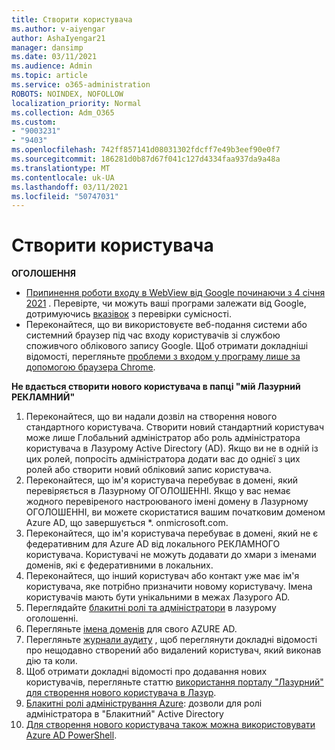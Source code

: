 ```yaml
---
title: Створити користувача
ms.author: v-aiyengar
author: AshaIyengar21
manager: dansimp
ms.date: 03/11/2021
ms.audience: Admin
ms.topic: article
ms.service: o365-administration
ROBOTS: NOINDEX, NOFOLLOW
localization_priority: Normal
ms.collection: Adm_O365
ms.custom:
- "9003231"
- "9403"
ms.openlocfilehash: 742ff857141d08031302fdcff7e49b3eef90e0f7
ms.sourcegitcommit: 186281d0b87d67f041c127d4334faa937da9a48a
ms.translationtype: MT
ms.contentlocale: uk-UA
ms.lasthandoff: 03/11/2021
ms.locfileid: "50747031"
---
```

# <a name="create-user"></a>Створити користувача

**ОГОЛОШЕННЯ**

- [Припинення роботи входу в WebView від Google починаючи з 4 січня 2021](https://docs.microsoft.com/azure/active-directory/external-identities/google-federation#deprecation-of-webview-sign-in-support) . Перевірте, чи можуть ваші програми залежати від Google, дотримуючись [вказівок](https://go.microsoft.com/fwlink/?linkid=2157323) з перевірки сумісності.
- Переконайтеся, що ви використовуєте веб-подання системи або системний браузер під час входу користувачів зі службою споживчого облікового запису Google. Щоб отримати докладніші відомості, перегляньте [проблеми з входом у програму лише за допомогою браузера Chrome](https://docs.microsoft.com/office365/troubleshoot/miscellaneous/chrome-behavior-affects-applications).

**Не вдається створити нового користувача в папці "мій Лазурний РЕКЛАМНИЙ"**

1. Переконайтеся, що ви надали дозвіл на створення нового стандартного користувача. Створити новий стандартний користувач може лише Глобальний адміністратор або роль адміністратора користувача в Лазурому Active Directory (AD). Якщо ви не в одній із цих ролей, попросіть адміністратора додати вас до однієї з цих ролей або створити новий обліковий запис користувача.
1. Переконайтеся, що ім'я користувача перебуває в домені, який перевіряється в Лазурному ОГОЛОШЕННІ. Якщо у вас немає жодного перевіреного настроюваного імені домену в Лазурному ОГОЛОШЕННІ, ви можете скористатися вашим початковим доменом Azure AD, що завершується *. onmicrosoft.com.
1. Переконайтеся, що ім'я користувача перебуває в домені, який не є федеративним для Azure AD від локального РЕКЛАМНОГО користувача. Користувачі не можуть додавати до хмари з іменами доменів, які є федеративними в локальних.
1. Переконайтеся, що інший користувач або контакт уже має ім'я користувача, яке потрібно призначити новому користувачу. Імена користувачів мають бути унікальними в межах Лазурого AD.
1. Переглядайте [блакитні ролі та адміністратори](https://portal.azure.com/#blade/Microsoft_AAD_IAM/ActiveDirectoryMenuBlade/RolesAndAdministrators) в лазурому оголошенні.
1. Перегляньте [імена доменів](https://portal.azure.com/#blade/Microsoft_AAD_IAM/ActiveDirectoryMenuBlade/RolesAndAdministrators) для свого AZURE AD.
1. Перегляньте [журнали аудиту](https://portal.azure.com/#blade/Microsoft_AAD_IAM/ActiveDirectoryMenuBlade/RolesAndAdministrators) , щоб переглянути докладні відомості про нещодавно створений або видалений користувач, який виконав дію та коли.
1. Щоб отримати докладні відомості про додавання нових користувачів, перегляньте статтю [використання порталу "Лазурний" для створення нового користувача в Лазур](/azure/active-directory/active-directory-users-create-azure-portal).
1. [Блакитні ролі адміністрування Azure](https://docs.microsoft.com/azure/active-directory/active-directory-assign-admin-roles): дозволи для ролі адміністратора в "Блакитний" Active Directory
1. [Для створення нового користувача також можна використовувати Azure AD PowerShell](https://docs.microsoft.com/powershell/module/azuread/new-azureaduser?view=azureadps-2.0).
